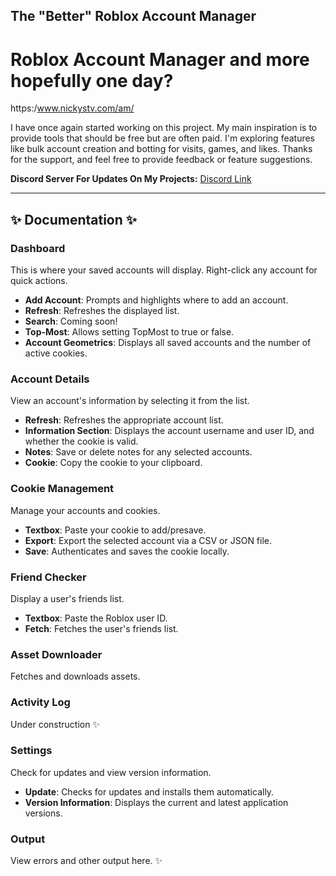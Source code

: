 ## The "Better" Roblox Account Manager
# Roblox Account Manager and more hopefully one day? 

https:/www.nickystv.com/am/

I have once again started working on this project. My main inspiration is to provide tools that should be free but are often paid. I'm exploring features like bulk account creation and botting for visits, games, and likes. Thanks for the support, and feel free to provide feedback or feature suggestions.

**Discord Server For Updates On My Projects:** [Discord Link](https://discord.gg/faJRE4pAAE)

---

## ✨ Documentation ✨

### Dashboard
This is where your saved accounts will display. Right-click any account for quick actions.
- **Add Account**: Prompts and highlights where to add an account.
- **Refresh**: Refreshes the displayed list.
- **Search**: Coming soon!
- **Top-Most**: Allows setting TopMost to true or false.
- **Account Geometrics**: Displays all saved accounts and the number of active cookies.

### Account Details
View an account's information by selecting it from the list.
- **Refresh**: Refreshes the appropriate account list.
- **Information Section**: Displays the account username and user ID, and whether the cookie is valid.
- **Notes**: Save or delete notes for any selected accounts.
- **Cookie**: Copy the cookie to your clipboard.

### Cookie Management
Manage your accounts and cookies.
- **Textbox**: Paste your cookie to add/presave.
- **Export**: Export the selected account via a CSV or JSON file.
- **Save**: Authenticates and saves the cookie locally.

### Friend Checker
Display a user's friends list.
- **Textbox**: Paste the Roblox user ID.
- **Fetch**: Fetches the user's friends list.

### Asset Downloader
Fetches and downloads assets.

### Activity Log
Under construction ✨

### Settings
Check for updates and view version information.
- **Update**: Checks for updates and installs them automatically.
- **Version Information**: Displays the current and latest application versions.

### Output
View errors and other output here. ✨

